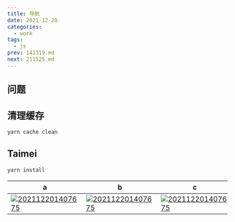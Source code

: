 ```yaml
---
title: 导航
date: 2021-12-20
categories:
  - work
tags:
  - js
prev: 141319.md
next: 211525.md
---
```




<!-- more -->

## 问题


## 清理缓存

```js
yarn cache clean
```

## Taimei

```js
yarn install
```


|a|b|c|d|
|---|---|---|---|
|[![202112201407675](https://gitee.com/snowyan/image/raw/master/2021/202112201407675.png)](https://qbmzc.github.io/)|[![202112201407675](https://gitee.com/snowyan/image/raw/master/2021/202112201407675.png)](https://qbmzc.github.io/)|[![202112201407675](https://gitee.com/snowyan/image/raw/master/2021/202112201407675.png)](https://qbmzc.github.io/)|[![202112201407675](https://gitee.com/snowyan/image/raw/master/2021/202112201407675.png)](https://qbmzc.github.io/)|
